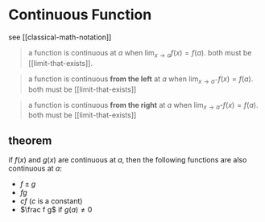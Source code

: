 # Continuous Function

see [[classical-math-notation]]

> a function is continuous at $a$ when $\lim_{x \to a} f(x) = f(a)$. both must be [[limit-that-exists]].

> a function is continuous **from the left** at $a$ when $\lim_{x \to a^-}f(x) = f(a)$. both must be [[limit-that-exists]]

> a function is continuous **from the right** at $a$ when $\lim_{x \to a^+}f(x) = f(a)$. both must be [[limit-that-exists]]

## theorem

if $f(x)$ and $g(x)$ are continuous at $a$, then the following functions are also continuous at $a$:

- $f \pm g$
- $f g$
- $c f$ ($c$ is a constant)
- $\frac f g$ if $g(a) \ne 0$
